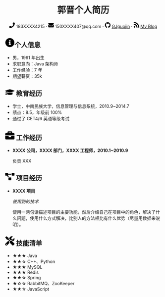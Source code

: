  <center>
     <h1>郭晋个人简历</h1>
     <div>
         <span>
             <img src="resume_img/phone-solid.svg" width="18px">
             183XXXX4215
         </span>
         ·
         <span>
             <img src="resume_img/envelope-solid.svg" width="18px">
             150XXXX407@qq.com
         </span>
         ·
         <span>
             <img src="resume_img/github-brands.svg" width="18px">
             <a href="#">GJguojin</a>
         </span>
         ·
         <span>
             <img src="resume_img/rss-solid.svg" width="18px">
             <a href="#">My Blog</a>
         </span>
     </div>
 </center>


 ## <img src="resume_img/info-circle-solid.svg" width="30px">个人信息 

 - 男，1991 年出生
 - 求职意向：Java 架构师
 - 工作经验：7 年
 - 期望薪资：35k

## <img src="resume_img/graduation-cap-solid.svg" width="30px"> 教育经历

- 学士，中南民族大学，信息管理与信息系统，2010.9~2014.7
- 绩点：8.5，年级前 100%
- 通过了 CET4/6 英语等级考试

## <img src="resume_img/briefcase-solid.svg" width="30px"> 工作经历

- **XXXX 公司，XXXX 部门，XXXX 工程师，2010.1~2010.9**

   负责 XXX

## <img src="resume_img/project-diagram-solid.svg" width="30px"> 项目经历

- **XXXX 项目**

  *使用到的技术*

  使用一两句话描述项目的主要功能，然后介绍自己在项目中的角色，解决了什么问题，使用什么方式解决，比别人的方法相比有什么优势（尽量用数据来说明）。

## <img src="resume_img/tools-solid.svg" width="30px"> 技能清单

- ★★★ Java
- ★★☆ C++、Python
- ★★★ MySQL
- ★★★ Redis
- ★★☆ Spring
- ★☆☆ RabbitMQ、ZooKeeper
- ★★☆ JavaScript